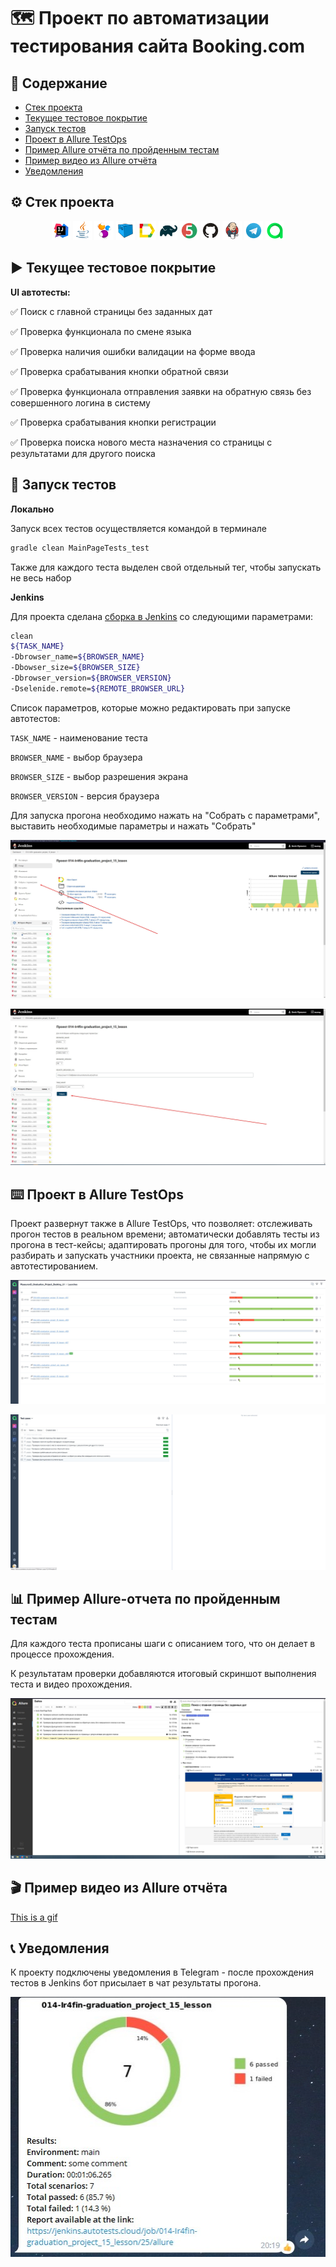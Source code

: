 # 🗺️ Проект по автоматизации тестирования сайта Booking.com
## 📑 Содержание
- [Стек проекта](https://github.com/Ir4fin/graduation_project_15_lesson/blob/main/README.md#%D1%81%D1%82%D0%B5%D0%BA-%D0%BF%D1%80%D0%BE%D0%B5%D0%BA%D1%82%D0%B0)
- [Текущее тестовое покрытие](https://github.com/Ir4fin/Ir4fin/tree/main#arrow_forward-%D1%82%D0%B5%D0%BA%D1%83%D1%89%D0%B5%D0%B5-%D1%82%D0%B5%D1%81%D1%82%D0%BE%D0%B2%D0%BE%D0%B5-%D0%BF%D0%BE%D0%BA%D1%80%D1%8B%D1%82%D0%B8%D0%B5)
- [Запуск тестов](https://github.com/Ir4fin/graduation_project_15_lesson/blob/main/README.md#abacus-%D0%B7%D0%B0%D0%BF%D1%83%D1%81%D0%BA-%D1%82%D0%B5%D1%81%D1%82%D0%BE%D0%B2)
- [Проект в Allure TestOps](https://github.com/Ir4fin/graduation_project_15_lesson/blob/main/README.md#keyboard-%D0%BF%D1%80%D0%BE%D0%B5%D0%BA%D1%82-%D0%B2-allure-testops) 
- [Пример Allure отчёта по пройденным тестам](https://github.com/Ir4fin/graduation_project_15_lesson/blob/main/README.md#abacus-%D0%B7%D0%B0%D0%BF%D1%83%D1%81%D0%BA-%D1%82%D0%B5%D1%81%D1%82%D0%BE%D0%B2)
- [Пример видео из Allure отчёта](https://github.com/Ir4fin/graduation_project_15_lesson/edit/main/README.md#clapper-%D0%BF%D1%80%D0%B8%D0%BC%D0%B5%D1%80-%D0%B2%D0%B8%D0%B4%D0%B5%D0%BE-%D0%B8%D0%B7-allure-%D0%BE%D1%82%D1%87%D1%91%D1%82%D0%B0)
- [Уведомления](https://github.com/Ir4fin/graduation_project_15_lesson/edit/main/README.md#telephone_receiver-%D1%83%D0%B2%D0%B5%D0%B4%D0%BE%D0%BC%D0%BB%D0%B5%D0%BD%D0%B8%D1%8F)

## ⚙️ Стек проекта

<p align="center">
<img width="6%" title="IntelliJ IDEA" src="images/Intelij_IDEA.svg">
<img width="6%" title="Java" src="images/Java.svg">
<img width="6%" title="Selenide" src="images/Selenide.svg">
<img width="6%" title="Selenoid" src="images/Selenoid.svg">
<img width="6%" title="Allure Report" src="images/Allure_Report.svg">
<img width="6%" title="Gradle" src="images/Gradle.svg">
<img width="6%" title="JUnit5" src="images/JUnit5.svg">
<img width="6%" title="GitHub" src="images/GitHub.svg">
<img width="6%" title="Jenkins" src="images/Jenkins.svg">
<img width="6%" title="Telegram" src="images/Telegram.svg">
<img width="6%" title="Telegram" src="images/Allure_TO.svg"> 
</p>

## ▶️ Текущее тестовое покрытие

**UI автотесты:**

:white_check_mark: Поиск с главной страницы без заданных дат

:white_check_mark: Проверка функционала по смене языка

:white_check_mark: Проверка наличия ошибки валидации на форме ввода

:white_check_mark: Проверка срабатывания кнопки обратной связи

:white_check_mark: Проверка функционала отправления заявки на обратную связь без совершенного логина в систему

:white_check_mark: Проверка срабатывания кнопки регистрации

:white_check_mark: Проверка поиска нового места назначения со страницы с результатами для другого поиска


## 🧮 Запуск тестов

**Локально** 

Запуск всех тестов осуществляется командой в терминале

```bash  
gradle clean MainPageTests_test
```

Также для каждого теста выделен свой отдельный тег, чтобы запускать не весь набор

**Jenkins**

Для проекта сделана [сборка в Jenkins](https://jenkins.autotests.cloud/job/014-Ir4fin-graduation_project_15_lesson/) со следующими параметрами:

```bash
clean
${TASK_NAME}
-Dbrowser_name=${BROWSER_NAME}
-Dbowser_size=${BROWSER_SIZE}
-Dbrowser_version=${BROWSER_VERSION}
-Dselenide.remote=${REMOTE_BROWSER_URL}
```

Список параметров, которые можно редактировать при запуске автотестов:

`TASK_NAME` - наименование теста

`BROWSER_NAME` - выбор браузера

`BROWSER_SIZE` - выбор разрешения экрана

`BROWSER_VERSION` - версия браузера

Для запуска прогона необходимо нажать на "Собрать с параметрами", выставить необходимые параметры и нажать "Собрать"

![This is an image](https://github.com/Ir4fin/graduation_project_15_lesson/blob/main/images/Screenshot_6.jpg)

![This is an image](https://github.com/Ir4fin/graduation_project_15_lesson/blob/main/images/Screenshot_7.jpg)

## :keyboard: Проект в Allure TestOps

Проект развернут также в Allure TestOps, что позволяет: отслеживать прогон тестов в реальном времени; автоматически добавлять тесты из прогона в тест-кейсы; адаптировать прогоны для того, чтобы их могли разбирать и запускать участники проекта, не связанные напрямую с автотестированием.

![This is an image](https://github.com/Ir4fin/graduation_project_15_lesson/blob/main/images/Screenshot_9.jpg)

![This is an image](https://github.com/Ir4fin/graduation_project_15_lesson/blob/main/images/Screenshot_10.jpg)


## 📊 Пример Allure-отчета по пройденным тестам

Для каждого теста прописаны шаги с описанием того, что он делает в процессе прохождения. 

К результатам проверки добавляются итоговый скриншот выполнения теста и видео прохождения.

![This is an image](https://github.com/Ir4fin/graduation_project_15_lesson/blob/main/images/Screenshot_11.jpg)

## :clapper: Пример видео из Allure отчёта

[This is a gif](https://github.com/Ir4fin/graduation_project_15_lesson/blob/main/images/02770fab6401b0919bc8e10cc0771d47.gif)

## :telephone_receiver: Уведомления

К проекту подключены уведомления в Telegram - после прохождения тестов в Jenkins бот присылает в чат результаты прогона.

![This is an image](https://github.com/Ir4fin/graduation_project_15_lesson/blob/main/images/Screenshot_8.jpg)











